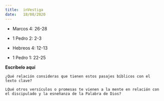 ```yaml
---
title:  inVestiga
date:   18/08/2020
---
```


- Marcos 4: 26-28

- 1 Pedro 2: 2-3

- Hebreos 4: 12-13

- 1 Pedro 1: 22-25

**Escríbelo aquí**

`¿Qué relación consideras que tienen estos pasajes bíblicos con el texto clave?`

`LQué otros versículos o promesas te vienen a la mente en relación con el discipulado y la esneñanza de la Palabra de Dios?`
